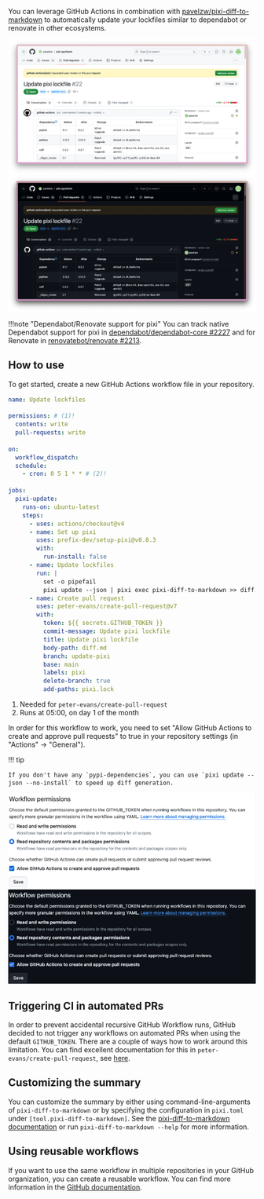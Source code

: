 
You can leverage GitHub Actions in combination with [pavelzw/pixi-diff-to-markdown](https://github.com/pavelzw/pixi-diff-to-markdown)
to automatically update your lockfiles similar to dependabot or renovate in other ecosystems.

![Update lockfiles](../assets/update-lockfile-light.png#only-light)
![Update lockfiles](../assets/update-lockfile-dark.png#only-dark)

!!!note "Dependabot/Renovate support for pixi"
    You can track native Dependabot support for pixi in [dependabot/dependabot-core #2227](https://github.com/dependabot/dependabot-core/issues/2227#issuecomment-1709069470)
    and for Renovate in [renovatebot/renovate #2213](https://github.com/renovatebot/renovate/issues/2213).

## How to use

To get started, create a new GitHub Actions workflow file in your repository.

```yaml title=".github/workflows/update-lockfiles.yml"
name: Update lockfiles

permissions: # (1)!
  contents: write
  pull-requests: write

on:
  workflow_dispatch:
  schedule:
    - cron: 0 5 1 * * # (2)!

jobs:
  pixi-update:
    runs-on: ubuntu-latest
    steps:
      - uses: actions/checkout@v4
      - name: Set up pixi
        uses: prefix-dev/setup-pixi@v0.8.3
        with:
          run-install: false
      - name: Update lockfiles
        run: |
          set -o pipefail
          pixi update --json | pixi exec pixi-diff-to-markdown >> diff.md
      - name: Create pull request
        uses: peter-evans/create-pull-request@v7
        with:
          token: ${{ secrets.GITHUB_TOKEN }}
          commit-message: Update pixi lockfile
          title: Update pixi lockfile
          body-path: diff.md
          branch: update-pixi
          base: main
          labels: pixi
          delete-branch: true
          add-paths: pixi.lock
```

1. Needed for `peter-evans/create-pull-request`
2. Runs at 05:00, on day 1 of the month

In order for this workflow to work, you need to set "Allow GitHub Actions to create and approve pull requests" to true in your repository settings (in "Actions" -> "General").

!!! tip

    If you don't have any `pypi-dependencies`, you can use `pixi update --json --no-install` to speed up diff generation.

![Allow GitHub Actions PRs](../assets/allow-github-actions-prs-light.png#only-light)
![Allow GitHub Actions PRs](../assets/allow-github-actions-prs-dark.png#only-dark)

## Triggering CI in automated PRs

In order to prevent accidental recursive GitHub Workflow runs, GitHub decided to not trigger any workflows on automated PRs when using the default `GITHUB_TOKEN`.
There are a couple of ways how to work around this limitation. You can find excellent documentation for this in `peter-evans/create-pull-request`, see [here](https://github.com/peter-evans/create-pull-request/blob/main/docs/concepts-guidelines.md#triggering-further-workflow-runs).

## Customizing the summary

You can customize the summary by either using command-line-arguments of `pixi-diff-to-markdown` or by specifying the configuration in `pixi.toml` under `[tool.pixi-diff-to-markdown]`. See the [pixi-diff-to-markdown documentation](https://github.com/pavelzw/pixi-diff-to-markdown) or run `pixi-diff-to-markdown --help` for more information.

## Using reusable workflows

If you want to use the same workflow in multiple repositories in your GitHub organization, you can create a reusable workflow.
You can find more information in the [GitHub documentation](https://docs.github.com/en/actions/using-workflows/reusing-workflows).
